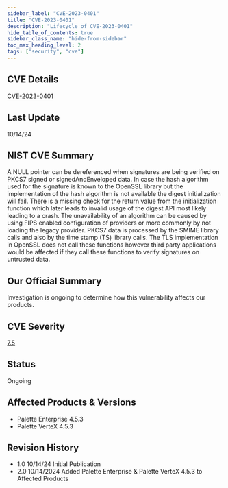 ```yaml
---
sidebar_label: "CVE-2023-0401"
title: "CVE-2023-0401"
description: "Lifecycle of CVE-2023-0401"
hide_table_of_contents: true
sidebar_class_name: "hide-from-sidebar"
toc_max_heading_level: 2
tags: ["security", "cve"]
---
```


## CVE Details

[CVE-2023-0401](https://nvd.nist.gov/vuln/detail/CVE-2023-0401)

## Last Update

10/14/24

## NIST CVE Summary

A NULL pointer can be dereferenced when signatures are being verified on PKCS7 signed or signedAndEnveloped data. In
case the hash algorithm used for the signature is known to the OpenSSL library but the implementation of the hash
algorithm is not available the digest initialization will fail. There is a missing check for the return value from the
initialization function which later leads to invalid usage of the digest API most likely leading to a crash. The
unavailability of an algorithm can be caused by using FIPS enabled configuration of providers or more commonly by not
loading the legacy provider. PKCS7 data is processed by the SMIME library calls and also by the time stamp (TS) library
calls. The TLS implementation in OpenSSL does not call these functions however third party applications would be
affected if they call these functions to verify signatures on untrusted data.

## Our Official Summary

Investigation is ongoing to determine how this vulnerability affects our products.

## CVE Severity

[7.5](https://nvd.nist.gov/vuln/detail/CVE-2023-0401)

## Status

Ongoing

## Affected Products & Versions

- Palette Enterprise 4.5.3
- Palette VerteX 4.5.3

## Revision History

- 1.0 10/14/24 Initial Publication
- 2.0 10/14/2024 Added Palette Enterprise & Palette VerteX 4.5.3 to Affected Products
